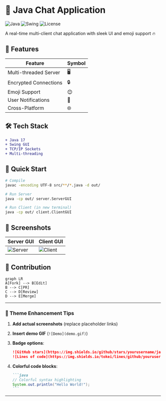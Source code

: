 
# 💬 Java Chat Application 
![Java](https://img.shields.io/badge/Java-17-blue?logo=java)
![Swing](https://img.shields.io/badge/GUI-Swing-orange)
![License](https://img.shields.io/badge/License-MIT-green)

A real-time multi-client chat application with sleek UI and emoji support 🔥

## 🌟 Features
| Feature | Symbol |
|---------|--------|
| Multi-threaded Server | 🖥️ |
| Encrypted Connections | 🔒 |
| Emoji Support | 😊 |
| User Notifications | 🔔 |
| Cross-Platform | 🌐 |

## 🛠️ Tech Stack
```diff
+ Java 17
+ Swing GUI
+ TCP/IP Sockets
+ Multi-threading
```

## 🚀 Quick Start
```bash
# Compile
javac -encoding UTF-8 src/**/*.java -d out/

# Run Server
java -cp out/ server.ServerGUI

# Run Client (in new terminal)
java -cp out/ client.ClientGUI
```

## 📸 Screenshots
| Server GUI | Client GUI |
|------------|------------|
| ![Server](https://via.placeholder.com/400x250?text=Server+GUI) | ![Client](https://via.placeholder.com/400x250?text=Client+GUI) |

## 🌈 Contribution
```mermaid
graph LR
A[Fork] --> B[Edit]
B --> C[PR]
C --> D[Review]
D --> E[Merge]
```


---

### **🎨 Theme Enhancement Tips**
1. **Add actual screenshots** (replace placeholder links)
2. **Insert demo GIF** (`![Demo](demo.gif)`)
3. **Badge options**:
   ```markdown
   ![GitHub stars](https://img.shields.io/github/stars/yourusername/java-chat-app?style=social)
   ![Lines of code](https://img.shields.io/tokei/lines/github/yourusername/java-chat-app)
   ```

4. **Colorful code blocks**:
   ````markdown
   ```java
   // Colorful syntax highlighting
   System.out.println("Hello World!"); 
   ```
   ````

---
